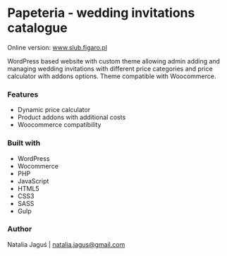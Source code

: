 # Papeteria - wedding invitations catalogue 



Online version: www.slub.figaro.pl

WordPress based website with custom theme allowing admin adding and managing wedding invitations with different price categories and price calculator with  addons options. Theme compatible with Woocommerce. 

### Features

* Dynamic price calculator
* Product addons with additional costs
* Woocommerce compatibility 

### Built with

* WordPress
* Wocommerce
* PHP
* JavaScript
* HTML5
* CSS3
* SASS
* Gulp

### Author
Natalia Jaguś | natalia.jagus@gmail.com 